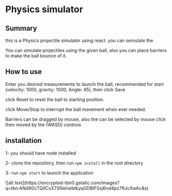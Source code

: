 <h1>Physics simulator</h1>

<h2>Summary</h2>
<p>
this is a Physics projectile simulator using react.
you can semulate the 
</p>

<p>
You can simulate projectiles using the given ball, also you can place barriers to make the ball bounce of it.
</p>

<h2>How to use</h2>
<p> 
Enter you desired measurements to launch the ball, recommended for start (velocity: 1000, gravity: 1000, Angle: 45), then click Save
</p>

<p> 
click Reset to reset the ball to starting position.
</p>

<p> 
click Move/Stop to interrupt the ball movement when ever needed.
</p>

<p> 
Barriers can be dragged by mouse, also the can be selected by mouse click then moved by the (WASD) controls
</p>

<h2>installation</h2>
<p> 
1- you should have node installed 
</p>

<p> 
2- clone the repository, then run <code>npm install</code> in the root directory
</p>

<p> 
3- run <code>npm start</code> to launch the application
</p>

<p>
![alt text](https://encrypted-tbn0.gstatic.com/images?q=tbn:ANd9GcTQiICxX7SNshiebtkyqGDBlFSsj6nd4pz7fIJcXwAc&s)
</p>